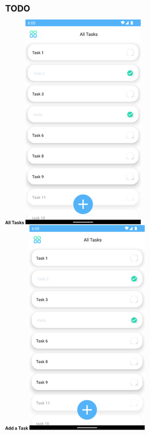 # TODO

<b>All Tasks</b>
<img src="https://github.com/shohagsb/TODO/blob/master/snaps/all_tasks.png" alt="Snap 1: all tasts" width="375" height="667">
<br>
<b>Add a Task</b>
<img src="https://github.com/shohagsb/TODO/blob/master/snaps/all_tasks.png" alt="Snap 1: all tasts" width="375" height="667">
